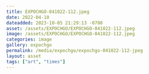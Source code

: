 ```yaml
---
title: EXPOCHGO-041022-112.jpeg
date: 2022-04-10
dateadded: 2023-10-05 21:29:13 -0700
asset: /assets/EXPOCHGO/EXPOCHGO-041022-112.jpeg
image: /assets/EXPOCHGO/EXPOCHGO-041022-112.jpeg
categories: image
gallery: expochgo
permalink: /media/expochgo/expochgo-041022-112-jpeg
layout: asset
tags: ["art", "times"]
--- 
```

